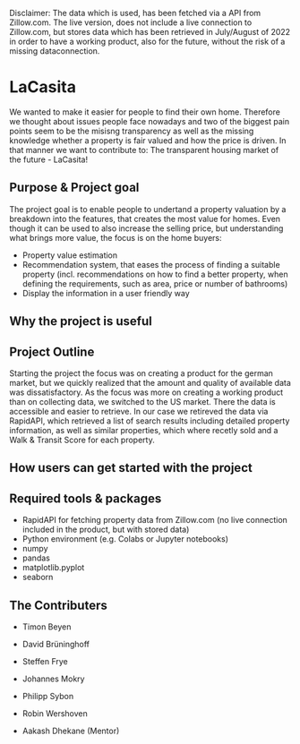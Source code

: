 Disclaimer: The data which is used, has been fetched via a API from Zillow.com. The live version, does not include a live connection to Zillow.com, but stores data which has been retrieved in July/August of 2022 in order to have a working product, also for the future, without the risk of a missing dataconnection. 

# LaCasita
We wanted to make it easier for people to find their own home. Therefore we thought about issues people face nowadays and two of the biggest pain points seem to be the misisng transparency as well as the missing knowledge whether a property is fair valued and how the price is driven. In that manner we want to contribute to: The transparent housing market of the future - LaCasita! 

## Purpose & Project goal
The project goal is to enable people to undertand a property valuation by a breakdown into the features, that creates the most value for homes. Even though it can be used to also increase the selling price, but understanding what brings more value, the focus is on the home buyers:
- Property value estimation
- Recommendation system, that eases the process of finding a suitable property (incl. recommendations on how to find a better property, when defining the requirements, such as area, price or number of bathrooms)
- Display the information in a user friendly way

## Why the project is useful

## Project Outline
Starting the project the focus was on creating a product for the german market, but we quickly realized that the amount and quality of available data was dissatisfactory. As the focus was more on creating a working product than on collecting data, we switched to the US market. There the data is accessible and easier to retrieve. In our case we retireved the data via RapidAPI, which retrieved a list of search results including detailed property information, as well as similar properties, which where recetly sold and a Walk & Transit Score for each property.

## How users can get started with the project

## Required tools & packages
- RapidAPI for fetching property data from Zillow.com (no live connection included in the product, but with stored data)
- Python environment (e.g. Colabs or Jupyter notebooks)
- numpy
- pandas
- matplotlib.pyplot
- seaborn
## The Contributers
- Timon Beyen
- David Brüninghoff
- Steffen Frye
- Johannes Mokry
- Philipp Sybon
- Robin Wershoven

- Aakash Dhekane (Mentor)
